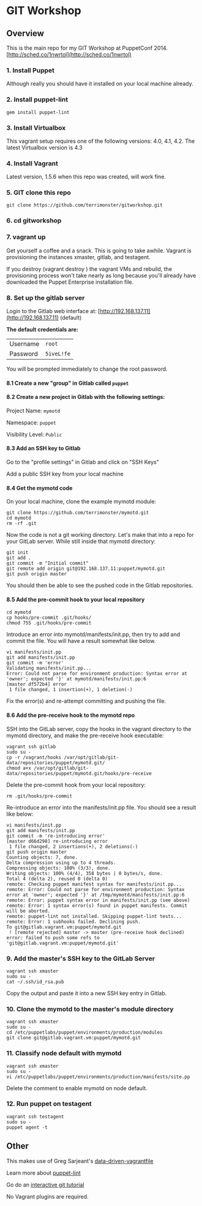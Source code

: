 # GIT Workshop

## Overview

This is the main repo for my GIT Workshop at PuppetConf 2014. [http://sched.co/1nwrtol](http://sched.co/1nwrtol)

### 1. Install Puppet

Although really you should have it installed on your local machine already.

### 2. Install puppet-lint

```shell
gem install puppet-lint
```

### 3. Install Virtualbox

This vagrant setup requires one of the following versions: 4.0, 4.1, 4.2. The latest Virtualbox version is 4.3

### 4. Install Vagrant

Latest version, 1.5.6 when this repo was created, will work fine.

### 5. GIT clone this repo

```shell
git clone https://github.com/terrimonster/gitworkshop.git
```

### 6. cd gitworkshop

### 7. vagrant up

Get yourself a coffee and a snack. This is going to take awhile. Vagrant is provisioning the instances xmaster, gitlab, and testagent.

If you destroy (vagrant destroy <instance name>) the vagrant VMs and rebuild, the provisioning process won't take nearly as long because you'll already have downloaded the Puppet Enterprise installation file.

### 8. Set up the gitlab server

Login to the Gitlab web interface at: [http://192.168.137.11](http://192.168.137.11) (default)

**The default credentials are:**

|          |            |
| -------- | ---------- |
| Username | `root`     |
| Password | `5iveL!fe` |

You will be prompted immediately to change the root password.

#### 8.1 Create a new "group" in Gitlab called `puppet`


#### 8.2 Create a new project in Gitlab with the following settings:


Project Name: `mymotd`

Namespace: `puppet`

Visibility Level: `Public`

#### 8.3 Add an SSH key to Gitlab

Go to the "profile settings" in Gitlab and click on "SSH Keys"

Add a public SSH key from your local machine


#### 8.4 Get the mymotd code

On your local machine, clone the example mymotd module:

```shell
git clone https://github.com/terrimonster/mymotd.git
cd mymotd
rm -rf .git
```

Now the code is not a git working directory. Let's make that into a repo for your GitLab server. While still inside that mymotd directory:

```shell
git init
git add .
git commit -m "Initial commit"
git remote add origin git@192.168.137.11:puppet/mymotd.git
git push origin master
```

You should then be able to see the pushed code in the Gitlab repositories.

#### 8.5 Add the pre-commit hook to your local repository

```shell
cd mymotd
cp hooks/pre-commit .git/hooks/
chmod 755 .git/hooks/pre-commit
```

Introduce an error into mymotd/manifests/init.pp, then try to add and commit the file. You will have a result somewhat like below.

```shell
vi manifests/init.pp
git add manifests/init.pp
git commit -m 'error'
Validating manifests/init.pp...
Error: Could not parse for environment production: Syntax error at 'owner'; expected '}' at mymotd/manifests/init.pp:6
[master df572b4] error
 1 file changed, 1 insertion(+), 1 deletion(-)
```
Fix the error(s) and re-attempt committing and pushing the file.

#### 8.6 Add the pre-receive hook to the mymotd repo

SSH into the GitLab server, copy the hooks in the vagrant directory to the mymotd directory, and make the pre-receive hook executable:

```shell
vagrant ssh gitlab
sudo su -
cp -r /vagrant/hooks /var/opt/gitlab/git-data/repositories/puppet/mymotd.git/
chmod a+x /var/opt/gitlab/git-data/repositories/puppet/mymotd.git/hooks/pre-receive
```

Delete the pre-commit hook from your local repository:

```shell
rm .git/hooks/pre-commit
```
Re-introduce an error into the manifests/init.pp file. You should see a result like below:

```shell
vi manifests/init.pp
git add manifests/init.pp
git commit -m 're-introducing error'
[master d66d298] re-introducing error
 1 file changed, 2 insertions(+), 2 deletions(-)
git push origin master
Counting objects: 7, done.
Delta compression using up to 4 threads.
Compressing objects: 100% (3/3), done.
Writing objects: 100% (4/4), 358 bytes | 0 bytes/s, done.
Total 4 (delta 2), reused 0 (delta 0)
remote: Checking puppet manifest syntax for manifests/init.pp...
remote: Error: Could not parse for environment production: Syntax error at 'owner'; expected '}' at /tmp/mymotd/manifests/init.pp:6
remote: Error: puppet syntax error in manifests/init.pp (see above)
remote: Error: 1 syntax error(s) found in puppet manifests. Commit will be aborted.
remote: puppet-lint not installed. Skipping puppet-lint tests...
remote: Error: 1 subhooks failed. Declining push.
To git@gitlab.vagrant.vm:puppet/mymotd.git
 ! [remote rejected] master -> master (pre-receive hook declined)
error: failed to push some refs to 'git@gitlab.vagrant.vm:puppet/mymotd.git'
```

### 9. Add the master's SSH key to the GitLab Server


```shell
vagrant ssh xmaster
sudo su -
cat ~/.ssh/id_rsa.pub
```

Copy the output and paste it into a new SSH key entry in Gitlab.

### 10. Clone the mymotd to the master's module directory

```shell
vagrant ssh xmaster
sudo su -
cd /etc/puppetlabs/puppet/environments/production/modules
git clone git@gitlab.vagrant.vm:puppet/mymotd.git
``` 

### 11. Classify node default with mymotd

```shell
vagrant ssh xmaster
sudo su -
vi /etc/puppetlabs/puppet/environments/production/manifests/site.pp
``` 

Delete the comment to enable mymotd on node default.

### 12. Run puppet on testagent

```shell
vagrant ssh testagent
sudo su -
puppet agent -t
```

## Other

This makes use of Greg Sarjeant's [data-driven-vagrantfile](https://github.com/gsarjeant/data-driven-vagrantfile)

Learn more about [puppet-lint](http://puppet-lint.com/)

Go do an [interactive git tutorial](http://try.github.com)

No Vagrant plugins are required.
